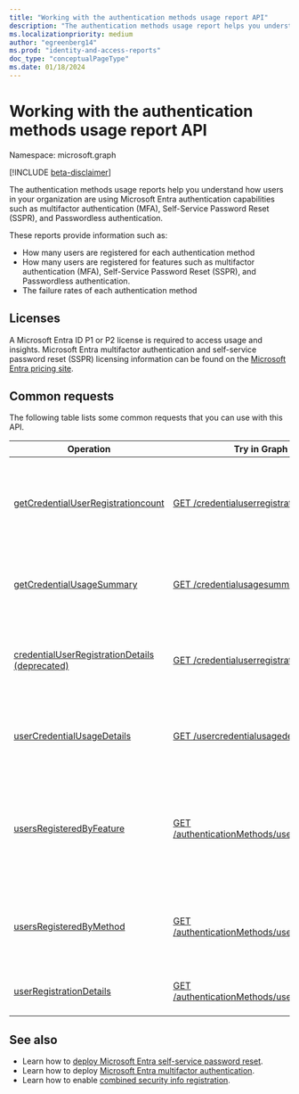 ```yaml
---
title: "Working with the authentication methods usage report API"
description: "The authentication methods usage report helps you understand how users in your organization are using Microsoft Entra authentication capabilities such as self-service password reset and multifactor authentication (MFA)."
ms.localizationpriority: medium
author: "egreenberg14"
ms.prod: "identity-and-access-reports"
doc_type: "conceptualPageType"
ms.date: 01/18/2024
---
```


# Working with the authentication methods usage report API

Namespace: microsoft.graph

[!INCLUDE [beta-disclaimer](../../includes/beta-disclaimer.md)]

The authentication methods usage reports help you understand how users in your organization are using Microsoft Entra authentication capabilities such as multifactor authentication (MFA), Self-Service Password Reset (SSPR), and Passwordless authentication.

These reports provide information such as:

- How many users are registered for each authentication method
- How many users are registered for features such as multifactor authentication (MFA), Self-Service Password Reset (SSPR), and Passwordless authentication.
- The failure rates of each authentication method 

## Licenses

A Microsoft Entra ID P1 or P2 license is required to access usage and insights. Microsoft Entra multifactor authentication and self-service password reset (SSPR) licensing information can be found on the [Microsoft Entra pricing site](https://azure.microsoft.com/pricing/details/active-directory/).

## Common requests

The following table lists some common requests that you can use with this API.

| Operation | Try in Graph Explorer | Description |
| --------- | --- | ----------- |
| [getCredentialUserRegistrationcount](../resources/credentialuserregistrationcount.md) | [GET /credentialuserregistrationcount](https://developer.microsoft.com/graph/graph-explorer?request=reports/getCredentialUserRegistrationcount()&version=beta) | Get the number of users registered for self-service password reset and MFA. |
| [getCredentialUsageSummary](../resources/credentialusagesummary.md) | [GET /credentialusagesummary](https://developer.microsoft.com/graph/graph-explorer?request=reports/getCredentialUsageSummary&version=beta) | Get the number of users using self-service password reset. |
| [credentialUserRegistrationDetails (deprecated)](../resources/credentialuserregistrationdetails.md) | [GET /credentialuserregistrationdetails](https://developer.microsoft.com/graph/graph-explorer?request=reports/credentialUserRegistrationDetails&version=beta) | Get the user details for self-service password reset and MFA registration activities. |
| [userCredentialUsageDetails](../resources/usercredentialusagedetails.md) | [GET /usercredentialusagedetails](https://developer.microsoft.com/graph/graph-explorer?request=reports/userCredentialUsageDetails&version=beta) | Get user details for all self-service password reset activities. |
| [usersRegisteredByFeature](../resources/userregistrationfeaturesummary.md) | [GET /authenticationMethods/usersRegisteredByFeature](https://developer.microsoft.com/graph/graph-explorer?request=reports/authenticationMethods/usersRegisteredByFeature(includedUserTypes='all',includedUserRoles='all')&version=beta) | Get the number of users capable of multifactor authentication, self-service password reset and passwordless authentication. |
| [usersRegisteredByMethod](../resources/userregistrationmethodsummary.md) | [GET /authenticationMethods/usersRegisteredByMethod](https://developer.microsoft.com/graph/graph-explorer?request=reports/authenticationMethods/usersRegisteredByMethod(includedUserTypes='all',includedUserRoles='all')&version=beta) | Get the number of users registered for each authentication method. |
| [userRegistrationDetails](../resources/userRegistrationDetails.md) | [GET /authenticationMethods/userRegistrationDetails](https://developer.microsoft.com/graph/graph-explorer?request=reports/authenticationMethods/userRegistrationDetails&version=beta) | Get the MFA registration details for all users. |

## See also

- Learn how to [deploy Microsoft Entra self-service password reset](/azure/active-directory/authentication/howto-sspr-deployment).
- Learn how to deploy [Microsoft Entra multifactor authentication](/azure/active-directory/authentication/howto-mfa-getstarted).
- Learn how to enable [combined security info registration](/azure/active-directory/authentication/howto-registration-mfa-sspr-combined).
